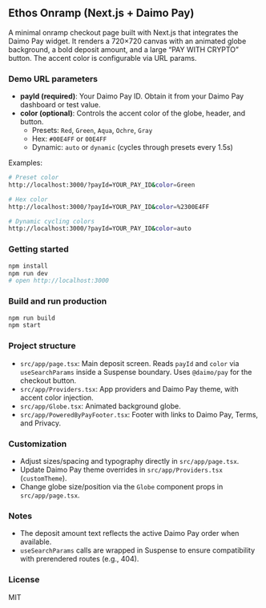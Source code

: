 ## Ethos Onramp (Next.js + Daimo Pay)

A minimal onramp checkout page built with Next.js that integrates the Daimo Pay widget. It renders a 720×720 canvas with an animated globe background, a bold deposit amount, and a large “PAY WITH CRYPTO” button. The accent color is configurable via URL params.

### Demo URL parameters

- **payId (required)**: Your Daimo Pay ID. Obtain it from your Daimo Pay dashboard or test value.
- **color (optional)**: Controls the accent color of the globe, header, and button.
  - Presets: `Red`, `Green`, `Aqua`, `Ochre`, `Gray`
  - Hex: `#00E4FF` or `00E4FF`
  - Dynamic: `auto` or `dynamic` (cycles through presets every 1.5s)

Examples:

```bash
# Preset color
http://localhost:3000/?payId=YOUR_PAY_ID&color=Green

# Hex color
http://localhost:3000/?payId=YOUR_PAY_ID&color=%2300E4FF

# Dynamic cycling colors
http://localhost:3000/?payId=YOUR_PAY_ID&color=auto
```

### Getting started

```bash
npm install
npm run dev
# open http://localhost:3000
```

### Build and run production

```bash
npm run build
npm start
```

### Project structure

- `src/app/page.tsx`: Main deposit screen. Reads `payId` and `color` via `useSearchParams` inside a Suspense boundary. Uses `@daimo/pay` for the checkout button.
- `src/app/Providers.tsx`: App providers and Daimo Pay theme, with accent color injection.
- `src/app/Globe.tsx`: Animated background globe.
- `src/app/PoweredByPayFooter.tsx`: Footer with links to Daimo Pay, Terms, and Privacy.

### Customization

- Adjust sizes/spacing and typography directly in `src/app/page.tsx`.
- Update Daimo Pay theme overrides in `src/app/Providers.tsx` (`customTheme`).
- Change globe size/position via the `Globe` component props in `src/app/page.tsx`.

### Notes

- The deposit amount text reflects the active Daimo Pay order when available.
- `useSearchParams` calls are wrapped in Suspense to ensure compatibility with prerendered routes (e.g., 404).

### License

MIT
